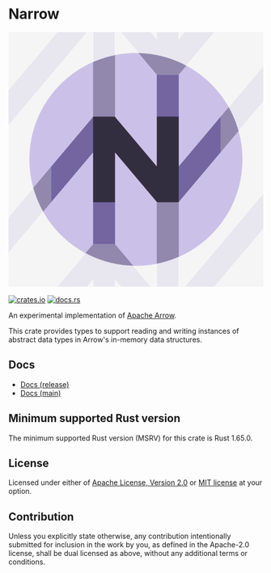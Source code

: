 # Narrow

![Narrow logo](narrow.svg)

[![crates.io](https://img.shields.io/crates/v/narrow.svg)](https://crates.io/crates/narrow)
[![docs.rs](https://docs.rs/narrow/badge.svg)](https://docs.rs/narrow)

An experimental implementation of [Apache Arrow](https://arrow.apache.org).

This crate provides types to support reading and writing instances of abstract data types in Arrow's in-memory data structures.

## Docs

- [Docs (release)](https://docs.rs/narrow)
- [Docs (main)](https://mbrobbel.github.io/narrow/narrow/index.html)

## Minimum supported Rust version

The minimum supported Rust version (MSRV) for this crate is Rust 1.65.0.

## License

Licensed under either of [Apache License, Version 2.0](LICENSE-APACHE) or [MIT license](LICENSE-MIT) at your option.

## Contribution

Unless you explicitly state otherwise, any contribution intentionally submitted for inclusion in the work by you, as defined in the Apache-2.0 license, shall be dual licensed as above, without any additional terms or conditions.
